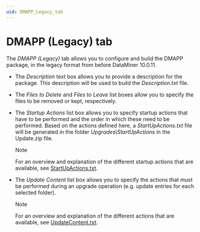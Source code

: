 ```yaml
---
uid: DMAPP_Legacy_tab
---
```


# DMAPP (Legacy) tab

The *DMAPP (Legacy)* tab allows you to configure and build the DMAPP package, in the legacy format from before DataMiner 10.0.11.

- The *Description* text box allows you to provide a description for the package. This description will be used to build the *Description.txt* file.

- The *Files to Delete* and *Files to Leave* list boxes allow you to specify the files to be removed or kept, respectively.

- The *Startup Actions* list box allows you to specify startup actions that have to be performed and the order in which these need to be performed. Based on the actions defined here, a *StartUpActions.txt* file will be generated in the folder *Upgrades\\StartUpActions* in the Update.zip file.

    > [!NOTE]
    > For an overview and explanation of the different startup actions that are available, see [StartUpActions.txt](xref:Actions_that_can_be_performed_during_an_upgrade_operation#startupactionstxt).

- The *Update Content* list box allows you to specify the actions that must be performed during an upgrade operation (e.g. update entries for each selected folder).

    > [!NOTE]
    > For an overview and explanation of the different actions that are available, see [UpdateContent.txt](xref:Actions_that_can_be_performed_during_an_upgrade_operation#updatecontenttxt).
    >
